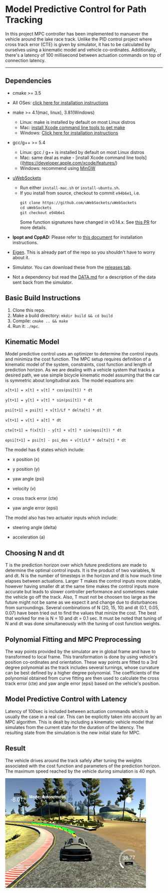 # Model Predictive Control for Path Tracking

In this project MPC controller has been implemented to manuever the vehicle around the lake race track. Unlike the PID control project where cross track error (CTE) is given by simulator, it has to be calculated by ourselves using a kinematic model and vehicle co-ordinates. Additionally, there's a latency of 100 millisecond between actuation commands on top of connection latency.

---

## Dependencies

* cmake >= 3.5
 * All OSes: [click here for installation instructions](https://cmake.org/install/)
* make >= 4.1(mac, linux), 3.81(Windows)
  * Linux: make is installed by default on most Linux distros
  * Mac: [install Xcode command line tools to get make](https://developer.apple.com/xcode/features/)
  * Windows: [Click here for installation instructions](http://gnuwin32.sourceforge.net/packages/make.htm)
* gcc/g++ >= 5.4
  * Linux: gcc / g++ is installed by default on most Linux distros
  * Mac: same deal as make - [install Xcode command line tools]((https://developer.apple.com/xcode/features/)
  * Windows: recommend using [MinGW](http://www.mingw.org/)
* [uWebSockets](https://github.com/uWebSockets/uWebSockets)
  * Run either `install-mac.sh` or `install-ubuntu.sh`.
  * If you install from source, checkout to commit `e94b6e1`, i.e.
    ```
    git clone https://github.com/uWebSockets/uWebSockets
    cd uWebSockets
    git checkout e94b6e1
    ```
    Some function signatures have changed in v0.14.x. See [this PR](https://github.com/udacity/CarND-MPC-Project/pull/3) for more details.

* **Ipopt and CppAD:** Please refer to [this document](https://github.com/udacity/CarND-MPC-Project/blob/master/install_Ipopt_CppAD.md) for installation instructions.
* [Eigen](http://eigen.tuxfamily.org/index.php?title=Main_Page). This is already part of the repo so you shouldn't have to worry about it.
* Simulator. You can download these from the [releases tab](https://github.com/udacity/self-driving-car-sim/releases).
* Not a dependency but read the [DATA.md](./DATA.md) for a description of the data sent back from the simulator.


## Basic Build Instructions

1. Clone this repo.
2. Make a build directory: `mkdir build && cd build`
3. Compile: `cmake .. && make`
4. Run it: `./mpc`.

## Kinematic Model

Model predictive control uses an optimizer to determine the control inputs and minimiza the cost function. The MPC setup requires definition of a kinematic model of the system, constraints, cost function and length of prediction horizon. As we are dealing with a vehicle system that tracks a desired path, we use simple bicycle kinematic model assuming that the car is symmetric about longitudinal axis. The model equations are:

```
x[t+1] = x[t] + v[t] * cos(psi[t]) * dt

y[t+1] = y[t] + v[t] * sin(psi[t]) * dt

psi[t+1] = psi[t] + v[t]/Lf * delta[t] * dt

v[t+1] = v[t] + a[t] * dt

cte[t+1] = f(x[t]) - y[t] + v[t] * sin(epsi[t]) * dt

epsi[t+1] = psi[t] - psi_des + v[t]/Lf * delta[t] * dt
```

The model has 6 states which include:

* x position (x)

* y position (y)

* yaw angle (psi)

* velocity (v)

* cross track error (cte)

* yaw angle error (epsi)


The model also has two actuator inputs which include:

* steering angle (delta)

* acceleration (a)

## Choosing N and dt

T is the prediction horizon over which future predictions are made to determine the optimal control inputs. It is the product of two variables, N and dt. N is the number of timesteps in the horizon and dt is how much time elapses between actuations. Larger T makes the control inputs more stable, however having smaller dt at the same time makes the control inputs more accurate but leads to slower controller performance and sometimes make the vehicle go off the track. Also, T must not be choosen too large as the future might not be same as we expect it and change due to disturbances from surroundings. Several combinations of N (20, 15, 10) and dt (0.1, 0.05, 0.07) have been tried out to find the values that minize the cost. The best that worked for me is N = 10 and dt = 0.1 sec. It must be noted that tuning of N and dt was done simultaneously with the tuning of cost function weights.

## Polynomial Fitting and MPC Preprocessing

The way points provided by the simulator are in global frame and have to transformed to local frame. This transformation is done by using vehicle's position co-ordinates and orientation. These way points are fitted to a 3rd degree polynomial as the track includes several turnings, whose curvature can be best defined by a higher degree polynomial. The coefficients of the polynomial obtained from curve fitting are then used to calculate the cross track error (cte) and yaw angle error (epsi) based on the vehicle's position. 

## Model Predictive Control with Latency

Latency of 100sec is included between actuation commands which is usually the case in a real car. This can be explicitly taken into account by an MPC algorithm. This is dealt by including a kinematic vehicle model that simulates from the current state for the duration of the latency. The resulting state from the simulation is the new initial state for MPC. 

## Result

The vehicle drives around the track safely after tuning the weights associated with the cost function and parameters of the  prediction horizon. The maximum speed reached by the vehicle during simulation is 40 mph.

<img src="./simulation.png" width="450" height="350"> 


